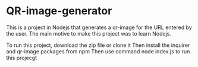 # QR-image-generator
This is a project in Nodejs that generates a qr-image for the URL entered by the user. The main motive to make this project was to learn Nodejs.

To run this project, download the zip file or clone it
Then install the inquirer and qr-image packages from npm
Then use command node index.js to run this projecgt
